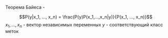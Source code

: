 Теорема Байеса - 

$$P(y|x_1, ..., x_n) = \frac{P(y)P(x_1,...,x_n|y)}{P(x_1, ..., x_n)}$$
$x_1,...,x_n$ - вектор независимых переменных
$y$ - соответствующий класс меток